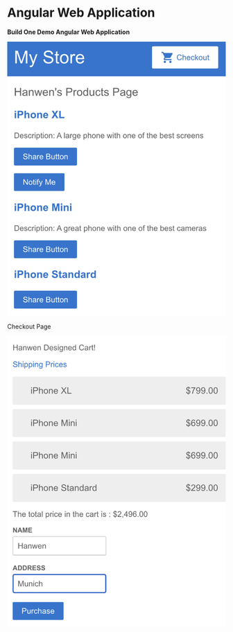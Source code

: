 # Angular Web Application

**Build One Demo Angular Web Application**

![1](README/1.png)

Checkout Page

![2](README/2.png)

